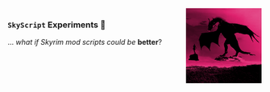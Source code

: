 <img src="resources/images/CandyPurr.png" width="150" align="right" />

### `SkyScript` Experiments 🔬

... _what if Skyrim mod scripts could be_ **better**?
